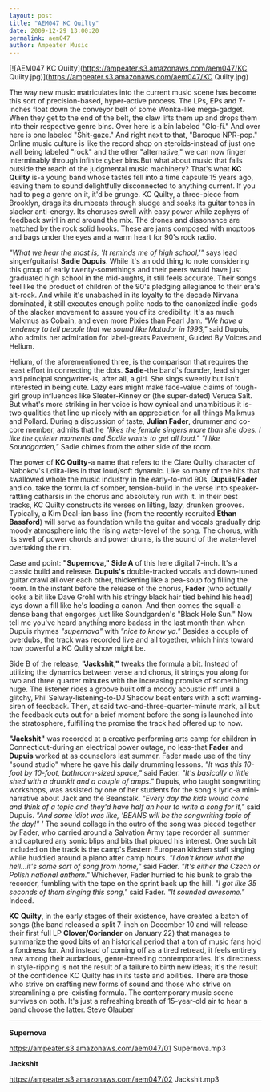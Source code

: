 ```yaml
---
layout: post
title: "AEM047 KC Quilty"
date: 2009-12-29 13:00:20
permalink: aem047
author: Ampeater Music
---
```

[![AEM047 KC Quilty](https://ampeater.s3.amazonaws.com/aem047/KC Quilty.jpg)](https://ampeater.s3.amazonaws.com/aem047/KC Quilty.jpg)

The way new music matriculates into the current music scene has become this sort of precision-based, hyper-active process. The LPs, EPs and 7-inches float down the conveyor belt of some Wonka-like mega-gadget. When they get to the end of the belt, the claw lifts them up and drops them into their respective genre bins. Over here is a bin labeled "Glo-fi." And over here is one labeled "Shit-gaze." And right next to that, "Baroque NPR-pop." Online music culture is like the record shop on steroids-instead of just one wall being labeled "rock" and the other "alternative," we can now finger interminably through infinite cyber bins.But what about music that falls outside the reach of the judgmental music machinery? That's what **KC Quilty** is-a young band whose tastes fell into a time capsule 15 years ago, leaving them to sound delightfully disconnected to anything current. If you had to peg a genre on it, it'd be grunge. KC Quilty, a three-piece from Brooklyn, drags its drumbeats through sludge and soaks its guitar tones in slacker anti-energy. Its choruses swell with easy power while zephyrs of feedback swirl in and around the mix. The drones and dissonance are matched by the rock solid hooks. These are jams composed with moptops and bags under the eyes and a warm heart for 90's rock radio.

<!-- more -->

_"What we hear the most is, 'It reminds me of high school,'"_ says lead singer/guitarist **Sadie Dupuis**. While it's an odd thing to note considering this group of early twenty-somethings and their peers would have just graduated high school in the mid-aughts, it still feels accurate. Their songs feel like the product of children of the 90's pledging allegiance to their era's alt-rock. And while it's unabashed in its loyalty to the decade Nirvana dominated, it still executes enough polite nods to the canonized indie-gods of the slacker movement to assure you of its credibility. It's as much Malkmus as Cobain, and even more Pixies than Pearl Jam. _"We have a tendency to tell people that we sound like Matador in 1993,"_ said Dupuis, who admits her admiration for label-greats Pavement, Guided By Voices and Helium.

Helium, of the aforementioned three, is the comparison that requires the least effort in connecting the dots. **Sadie**\-the band's founder, lead singer and principal songwriter-is, after all, a girl. She sings sweetly but isn't interested in being cute. Lazy ears might make face-value claims of tough-girl group influences like Sleater-Kinney or (the super-dated) Veruca Salt. But what's more striking in her voice is how cynical and unambitious it is-two qualities that line up nicely with an appreciation for all things Malkmus and Pollard. During a discussion of taste, **Julian Fader**, drummer and co-core member, admits that he _"likes the female singers more than she does. I like the quieter moments and Sadie wants to get all loud." "I like Soundgarden,"_ Sadie chimes from the other side of the room.

The power of **KC Quilty**\-a name that refers to the Clare Quilty character of Nabokov's Lolita-lies in that loud/soft dynamic. Like so many of the hits that swallowed whole the music industry in the early-to-mid 90s, **Dupuis/Fader** and co. take the formula of somber, tension-build in the verse into speaker-rattling catharsis in the chorus and absolutely run with it. In their best tracks, KC Quilty constructs its verses on lilting, lazy, drunken grooves. Typically, a Kim Deal-ian bass line (from the recently recruited **Ethan Bassford**) will serve as foundation while the guitar and vocals gradually drip moody atmosphere into the rising water-level of the song. The chorus, with its swell of power chords and power drums, is the sound of the water-level overtaking the rim.

Case and point: **"Supernova," Side A** of this here digital 7-inch. It's a classic build and release. **Dupuis's** double-tracked vocals and down-tuned guitar crawl all over each other, thickening like a pea-soup fog filling the room. In the instant before the release of the chorus, **Fader** (who actually looks a bit like Dave Grohl with his stringy black hair tied behind his head) lays down a fill like he's loading a canon. And then comes the squall-a dense bang that engorges just like Soundgarden's "Black Hole Sun." Now tell me you've heard anything more badass in the last month than when Dupuis rhymes _"supernova"_ with _"nice to know ya."_ Besides a couple of overdubs, the track was recorded live and all together, which hints toward how powerful a KC Qulity show might be.

Side B of the release, **"Jackshit,"** tweaks the formula a bit. Instead of utilizing the dynamics between verse and chorus, it strings you along for two and three quarter minutes with the increasing promise of something huge. The listener rides a groove built off a moody acoustic riff until a glitchy, Phil Selway-listening-to-DJ Shadow beat enters with a soft warning-siren of feedback. Then, at said two-and-three-quarter-minute mark, all but the feedback cuts out for a brief moment before the song is launched into the stratosphere, fulfilling the promise the track had offered up to now.

**"Jackshit"** was recorded at a creative performing arts camp for children in Connecticut-during an electrical power outage, no less-that **Fader** and **Dupuis** worked at as counselors last summer. Fader made use of the tiny "sound studio" where he gave his daily drumming lessons. _"It was this 10-foot by 10-foot, bathroom-sized space,"_ said Fader. _"It's basically a little shed with a drumkit and a couple of amps."_ Dupuis, who taught songwriting workshops, was assisted by one of her students for the song's lyric-a mini-narrative about Jack and the Beanstalk. _"Every day the kids would come and think of a topic and they'd have half an hour to write a song for it,"_ said Dupuis. _"And some idiot was like, 'BEANS will be the songwriting topic of the day!" '_ The sound collage in the outro of the song was pieced together by Fader, who carried around a Salvation Army tape recorder all summer and captured any sonic blips and bits that piqued his interest. One such bit included on the track is the camp's Eastern European kitchen staff singing while huddled around a piano after camp hours. _"I don't know what the hell...it's some sort of song from home,"_ said Fader. _"It's either the Czech or Polish national anthem."_ Whichever, Fader hurried to his bunk to grab the recorder, fumbling with the tape on the sprint back up the hill. _"I got like 35 seconds of them singing this song,"_ said Fader. _"It sounded awesome."_ Indeed.

**KC Quilty**, in the early stages of their existence, have created a batch of songs (the band released a split 7-inch on December 10 and will release their first full LP **Clover/Coriander** on January 22) that manages to summarize the good bits of an historical period that a ton of music fans hold a fondness for. And instead of coming off as a tired retread, it feels entirely new among their audacious, genre-breeding contemporaries. It's directness in style-ripping is not the result of a failure to birth new ideas; it's the result of the confidence KC Quilty has in its taste and abilities. There are those who strive on crafting new forms of sound and those who strive on streamlining a pre-existing formula. The contemporary music scene survives on both. It's just a refreshing breath of 15-year-old air to hear a band choose the latter. Steve Glauber

---

**Supernova**

https://ampeater.s3.amazonaws.com/aem047/01 Supernova.mp3

**Jackshit**

https://ampeater.s3.amazonaws.com/aem047/02 Jackshit.mp3

